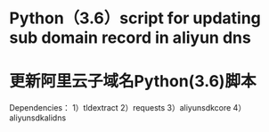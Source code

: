 # Python（3.6）script for updating sub domain record in aliyun dns
# 更新阿里云子域名Python(3.6)脚本

Dependencies：
1）tldextract
2）requests
3）aliyunsdkcore
4）aliyunsdkalidns

